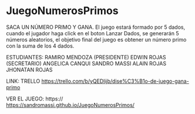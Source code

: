 # JuegoNumerosPrimos
SACA UN NÚMERO PRIMO Y GANA.
El juego estará formado por 5 dados, cuando el jugador haga click en el boton Lanzar Dados, se generarán 5 números aleatorios, el objetivo final del juego es obtener un número primo con la suma de los 4 dados.

ESTUDIANTES:
RAMIRO MENDOZA (PRESIDENTE)
EDWIN ROJAS (SECRETARIO)
ANGELICA CANQUI
SANDRO MASSI
ALAIN ROJAS
JHONATAN ROJAS

LINK: TRELLO
https://trello.com/b/yQEDlijb/dise%C3%B1o-de-juego-gana-primo

VER EL JUEGO:
https:// https://sandromassi.github.io/JuegoNumerosPrimos/
